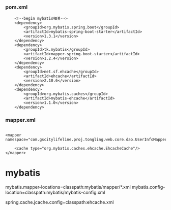 ### pom.xml
```
    <!--begin mybatis相关-->
    <dependency>
        <groupId>org.mybatis.spring.boot</groupId>
        <artifactId>mybatis-spring-boot-starter</artifactId>
        <version>1.3.1</version>
    </dependency>
    <dependency>
        <groupId>tk.mybatis</groupId>
        <artifactId>mapper-spring-boot-starter</artifactId>
        <version>1.2.4</version>
    </dependency>
    <dependency>
        <groupId>net.sf.ehcache</groupId>
        <artifactId>ehcache</artifactId>
        <version>2.10.6</version>
    </dependency>
    <dependency>
        <groupId>org.mybatis.caches</groupId>
        <artifactId>mybatis-ehcache</artifactId>
        <version>1.1.0</version>
    </dependency>
```

### mapper.xml
```

<mapper namespace="com.gscitylifeline.proj.tongling.web.core.dao.UserInfoMapper">

    <cache type="org.mybatis.caches.ehcache.EhcacheCache"/>
</mapper>
```


# mybatis
mybatis.mapper-locations=classpath:mybatis/mapper/*.xml
mybatis.config-location=classpath:mybatis/mybatis-config.xml

spring.cache.jcache.config=classpath:ehcache.xml